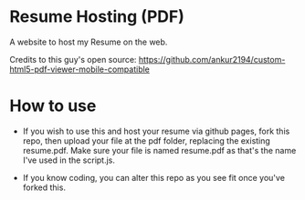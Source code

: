 # Resume Hosting (PDF)

A website to host my Resume on the web.

Credits to this guy's open source:
https://github.com/ankur2194/custom-html5-pdf-viewer-mobile-compatible

# How to use

-   If you wish to use this and host your resume via github pages, fork this repo, then upload your file at the pdf folder, replacing the existing resume.pdf. Make sure your file is named resume.pdf as that's the name I've used in the script.js.

-   If you know coding, you can alter this repo as you see fit once you've forked this.
